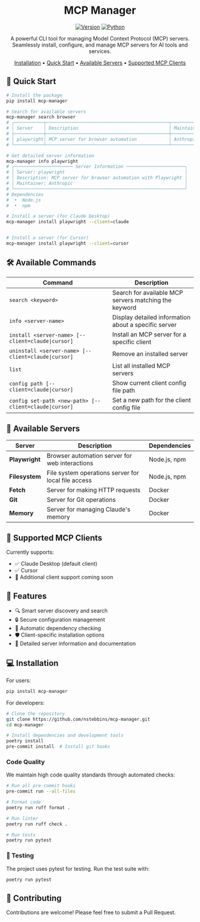 <div align="center">

# MCP Manager

[![Version](https://img.shields.io/badge/version-0.1.0-blue.svg)](https://pypi.org/project/mcp-manager/)
[![Python](https://img.shields.io/badge/python-^3.12-blue.svg)](https://www.python.org/downloads/)

A powerful CLI tool for managing Model Context Protocol (MCP) servers. Seamlessly install, configure, and manage MCP servers for AI tools and services.

[Installation](#-installation) • [Quick Start](#-quick-start) • [Available Servers](#-available-servers) • [Supported MCP Clients](#-supported-mcp-clients)

</div>

## 🚀 Quick Start

```bash
# Install the package
pip install mcp-manager

# Search for available servers
mcp-manager search browser
# ┌───────────┬──────────────────────────────────────────────┬────────────┐
# │ Server    │ Description                                  │ Maintainer │
# ├───────────┼──────────────────────────────────────────────┼────────────┤
# │ playwright│ MCP server for browser automation            │ Anthropic  │
# └───────────┴──────────────────────────────────────────────┴────────────┘

# Get detailed server information
mcp-manager info playwright
# ╭────────────────────── Server Information ──────────────────────╮
# │ Server: playwright                                             │
# │ Description: MCP server for browser automation with Playwright │
# │ Maintainer: Anthropic                                          │
# ╰────────────────────────────────────────────────────────────────╯
# Dependencies
#  •  Node.js
#  •  npm

# Install a server (for Claude Desktop)
mcp-manager install playwright --client=claude


# Install a server (for Cursor)
mcp-manager install playwright --client=cursor
```

## 🛠️ Available Commands

| Command | Description |
|---------|-------------|
| `search <keyword>` | Search for available MCP servers matching the keyword |
| `info <server-name>` | Display detailed information about a specific server |
| `install <server-name> [--client=claude\|cursor]` | Install an MCP server for a specific client |
| `uninstall <server-name> [--client=claude\|cursor]` | Remove an installed server |
| `list` | List all installed MCP servers |
| `config path [--client=claude\|cursor]` | Show current client config file path |
| `config set-path <new-path> [--client=claude\|cursor]` | Set a new path for the client config file |

## 🔌 Available Servers

| Server | Description | Dependencies |
|--------|-------------|--------------|
| **Playwright** | Browser automation server for web interactions | Node.js, npm |
| **Filesystem** | File system operations server for local file access | Node.js, npm |
| **Fetch** | Server for making HTTP requests | Docker |
| **Git** | Server for Git operations | Docker |
| **Memory** | Server for managing Claude's memory | Docker |

## 👥 Supported MCP Clients

Currently supports:
- ✅ Claude Desktop (default client)
- ✅ Cursor
- 🔄 Additional client support coming soon

## 🎯 Features

- 🔍 Smart server discovery and search
- 🔒 Secure configuration management
- 🔄 Automatic dependency checking
- 🛡️ Client-specific installation options
- 📝 Detailed server information and documentation

## 💻 Installation

For users:
```bash
pip install mcp-manager
```

For developers:
```bash
# Clone the repository
git clone https://github.com/nstebbins/mcp-manager.git
cd mcp-manager

# Install dependencies and development tools
poetry install
pre-commit install  # Install git hooks
```

### Code Quality

We maintain high code quality standards through automated checks:

```bash
# Run all pre-commit hooks
pre-commit run --all-files

# Format code
poetry run ruff format .

# Run linter
poetry run ruff check .

# Run tests
poetry run pytest
```

### 🧪 Testing

The project uses pytest for testing. Run the test suite with:

```bash
poetry run pytest
```

## 🤝 Contributing

Contributions are welcome! Please feel free to submit a Pull Request.
